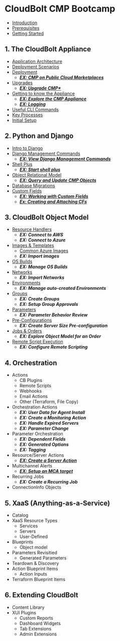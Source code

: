 # CloudBolt CMP Bootcamp
* [Introduction](00_introduction/introduction.md)
* [Prerequisites](00_introduction/prerequisites.md)
* [Getting Started](00_introduction/getting_started.md)

## 1. The CloudBolt Appliance
- [Application Architecture](01_appliance/architecture.md)
- [Deployment Scenarios](01_appliance/deployment-arch.md)
- [Deployment](01_appliance/deployment.md)
  - ***[EX: CMP on Public Cloud Marketplaces](exercises/marketplaces.md)***
- [Upgrades](01_appliance/upgrades.md)
  - ***[EX: Upgrade CMP*](exercises/upgrade.md)***
- [Getting to know the Appliance](01_appliance/gettingtoknow.md)
  - ***[EX: Explore the CMP Appliance](exercises/explore_appliance.md)***
  - ***[EX: Logging](exercises/logging.md)***
- [Useful CLI Commands](01_appliance/cli_commands.md)
- [Key Processes](01_appliance/key_processes.md)
- [Initial Setup](01_appliance/initial_setup.md)


## 2. Python and Django
- [Intro to Django](02_python_django/django_intro.md)
- [Django Management Commands](02_python_django/commands.md)
  - ***[EX: View Django Management Commands](exercises/commands.md)***
- [Shell Plus](02_python_django/shell_plus.md)
  - ***[EX: Start shell plus](exercises/shell_plus.md)***
- [Object Relational Model](02_python_django/orm.md)
  - ***[EX: Query and Update CMP Objects](exercises/models.md)***
- [Database Migrations](02_python_django/migrations.md)
- [Custom Fields](02_python_django/custom_fields.md)
  - ***[EX: Working with Custom Fields](exercises/accessing_cfs.md)***
  - ***[Ex: Creating and Attaching CFs](exercises/creating_cfs.md)***


## 3. CloudBolt Object Model
- [Resource Handlers](03_cb_model/resourcehandlers.md)
  - ***EX: Connect to AWS***
  - ***EX: Connect to Azure***
- [Images & Templates](03_cb_model/images_templates.md)
    - [Common Azure Images](03_cb_model/azure_images.md)
    - ***EX: Import images***
- [OS Builds](03_cb_model/osbuilds.md)
  - ***EX: Manage OS Builds***
- [Networks](03_cb_model/networks.md)
    - ***EX: Import Networks***
- [Environments](03_cb_model/environments.md)
  - ***EX: Manage auto-created Environments***
- [Groups](03_cb_model/groups.md)
  - ***EX: Create Groups***
  - ***EX: Setup Group Approvals***
- [Parameters](03_cb_model/parameters.md)
  - ***EX: Parameter Behavior Review***
- [Pre-Configurations](03_cb_model/preconfigs.md)
  - ***EX: Create Server Size Pre-configuration***
- [Jobs & Orders](03_cb_model/jobs_orders.md)
  - ***EX: Explore Object Model for an Order***
- [Remote Script Execution](03_cb_model/remote_scripts.md)
  - ***EX: Configure Remote Scripting***

## 4. Orchestration
- Actions
    - CB Plugins
    - Remote Scripts
    - Webhooks
    - Email Actions
    - Other (Terraform, File Copy)
- Orchestration Actions
  - ***EX: User Data for Agent Install*** 
  - ***EX: Create a Monitoring Action***
  - ***EX: Handle Expired Servers***
  - ***EX: Parameter Change***
- Parameter Orchestration
  - ***EX: Dependent Fields***
  - ***EX: Generated Options***
  - ***EX: Tagging***
- Resource/Server Actions
  - ***[EX: Create a Server Action](exercises/server_action.md)***
- Multichannel Alerts
  - ***[EX: Setup an MCA target](exercises/mca.md)***
- Recurring Jobs
  - ***EX: Create a Recurring Job***
- ConnectionInfo Objects

## 5. XaaS (Anything-as-a-Service)
- Catalog
- XaaS Resource Types
  - Services
  - Servers
  - User-Defined
- Blueprints
  - Object model
- Parameters Revisitied
  - Generated Parameters
- Teardown & Discovery
- Action Blueprint Items
  - Action Inputs
- Terraform Blueprint Items

## 6. Extending CloudBolt
- Content Library
- XUI Plugins
  - Custom Reports
  - Dashboard Widgets
  - Tab Extensions
  - Admin Extensions


